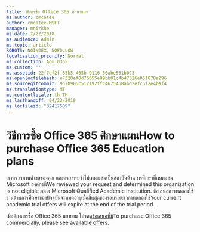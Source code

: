 ```yaml
---
title: วิธีการซื้อ Office 365 ศึกษาแผน
ms.author: cmcatee
author: cmcatee-MSFT
manager: mnirkhe
ms.date: 2/22/2018
ms.audience: Admin
ms.topic: article
ROBOTS: NOINDEX, NOFOLLOW
localization_priority: Normal
ms.collection: Adm_O365
ms.custom: ''
ms.assetid: 22f7af2f-85b5-405b-9116-50abe531b023
ms.openlocfilehash: e7320ef0d75655e89bb01c4b47326e051878a296
ms.sourcegitcommit: 9d78905c512192ffc4675468abd2efc5f2e4baf4
ms.translationtype: MT
ms.contentlocale: th-TH
ms.lasthandoff: 04/23/2019
ms.locfileid: "32417509"
---
```

# <a name="how-to-purchase-office-365-education-plans"></a><span data-ttu-id="977e4-102">วิธีการซื้อ Office 365 ศึกษาแผน</span><span class="sxs-lookup"><span data-stu-id="977e4-102">How to purchase Office 365 Education plans</span></span>

<span data-ttu-id="977e4-103">เราตรวจทานคำขอของคุณ และตรวจพบว่าไม่เหมาะสมเป็นสถาบันด้านการศึกษาที่เหมาะสม Microsoft องค์กรนี้</span><span class="sxs-lookup"><span data-stu-id="977e4-103">We reviewed your request and determined this organization is not eligible as a Microsoft Qualified Academic Institution.</span></span> <span data-ttu-id="977e4-104">ข้อเสนอการทดลองใช้งานด้านการศึกษาของปัจจุบันจะหมดอายุเมื่อสิ้นสุดของรอบระยะเวลาทดลองใช้</span><span class="sxs-lookup"><span data-stu-id="977e4-104">Your current academic trial offers will expire at the end of the trial period.</span></span>
  
<span data-ttu-id="977e4-105">เมื่อต้องการซื้อ Office 365 พยายาม โปรดดู[ข้อเสนอที่มี](https://go.microsoft.com/fwlink/p/?linkid=868433)</span><span class="sxs-lookup"><span data-stu-id="977e4-105">To purchase Office 365 commercially, please see [available offers](https://go.microsoft.com/fwlink/p/?linkid=868433).</span></span>
  

